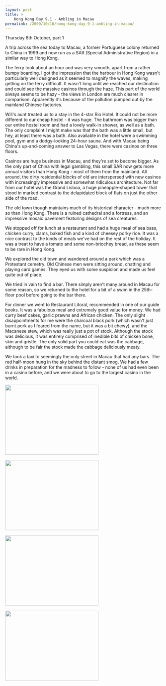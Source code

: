 ```yaml
---
layout: post
title: >
    Hong Kong Day 9.1 - Ambling in Macau
permalink: /2009/10/10/hong-kong-day-9-1-ambling-in-macau/
---
```

Thursday 8th October, part 1

A trip across the sea today to Macau, a former Portuguese colony returned to China in 1999 and now run as a SAR (Special Administrative Region) in a similar way to Hong Kong.

The ferry took about an hour and was very smooth, apart from a rather bumpy boarding. I got the impression that the harbour in Hong Kong wasn't particularly well designed as it seemed to magnify the waves, making getting on the ferry difficult. It wasn't long until we reached our destination and could see the massive casinos through the haze. This part of the world always seems to be hazy - the views in London are much clearer in comparison. Apparently it's because of the pollution pumped out by the mainland Chinese factories.

Will's aunt treated us to a stay in the 4-star Rio Hotel. It could not be more different to our cheap hostel - it was huge. The bathroom was bigger than our entire hostel room and had a lovely walk-in shower, as well as a bath. The only complaint I might make was that the bath was a little small, but hey, at least there was a bath. Also available in the hotel were a swimming pool, gym and a dodgy-looking 24-hour sauna. And with Macau being China's up-and-coming answer to Las Vegas, there were casinos on three floors.

Casinos are huge business in Macau, and they're set to become bigger. As the only part of China with legal gambling, this small SAR now gets more annual visitors than Hong Kong - most of them from the mainland. All around, the dirty residential blocks of old are interspersed with new casinos with increasingly impressive and somewhat ridiculous architecture. Not far from our hotel was the Grand Lisboa, a huge pineapple-shaped tower that stood in marked contrast to the delapidated block of flats on just the other side of the road.

The old town though maintains much of its historical character - much more so than Hong Kong. There is a ruined cathedral and a fortress, and an impressive mosaic pavement featuring designs of sea creatures.

We stopped off for lunch at a restaurant and had a huge meal of sea bass, chicken curry, clams, baked fish and a kind of cheesey porky rice. It was a nice contrast to the kinds of meals we've had on the rest of the holiday. It was a treat to have a tomato and some non-briochey bread, as these seem to be rare in Hong Kong.

We explored the old town and wandered around a park which was a Protestant cemetry. Old Chinese men were sitting around, chatting and playing card games. They eyed us with some suspicion and made us feel quite out of place.

We tried in vain to find a bar. There simply aren't many around in Macau for some reason, so we returned to the hotel for a bit of a swim in the 25th-floor pool before going to the bar there.

For dinner we went to Restaurant Litoral, recommended in one of our guide books. It was a fabulous meal and extremely good value for money. We had curry beef cakes, garlic prawns and African chicken. The only slight disappointments for me were the charcoal black pork (which wasn't just burnt pork as I feared from the name, but it was a bit chewy), and the Macanese stew, which was really just a pot of stock. Although the stock was delicious, it was entirely comprised of inedible bits of chicken bone, skin and gristle. The only solid part you could eat was the cabbage, although to be fair the stock made the cabbage deliciously meaty.

We took a taxi to seemingly the only street in Macau that had any bars. The red half-moon hung in the sky behind the distant smog. We had a few drinks in preparation for the madness to follow - none of us had even been in a casino before, and we were about to go to the largest casino in the world.
<p><a href="http://alexwarrenblog.files.wordpress.com/2009/10/l_1600_1200_48524c9e-d974-4e13-a98a-4e3ee00252a6.jpeg"><img src="http://alexwarrenblog.files.wordpress.com/2009/10/l_1600_1200_48524c9e-d974-4e13-a98a-4e3ee00252a6.jpeg" alt="" width="300" height="225" class="alignnone size-full wp-image-364" /></a><br /><br /><a href="http://alexwarrenblog.files.wordpress.com/2009/10/l_1600_1200_457a24dd-b3d9-4f1b-8a62-46b5ee9edba0.jpeg"><img src="http://alexwarrenblog.files.wordpress.com/2009/10/l_1600_1200_457a24dd-b3d9-4f1b-8a62-46b5ee9edba0.jpeg" alt="" width="300" height="225" class="alignnone size-full wp-image-364" /></a><br /><br /><a href="http://alexwarrenblog.files.wordpress.com/2009/10/l_1600_1200_e2c6f62c-2f0e-4237-aa79-df1d677b826e.jpeg"><img src="http://alexwarrenblog.files.wordpress.com/2009/10/l_1600_1200_e2c6f62c-2f0e-4237-aa79-df1d677b826e.jpeg" alt="" width="300" height="225" class="alignnone size-full wp-image-364" /></a><br /><br /><a href="http://alexwarrenblog.files.wordpress.com/2009/10/l_1600_1200_749f9924-5853-4eed-9b30-d70599f4a171.jpeg"><img src="http://alexwarrenblog.files.wordpress.com/2009/10/l_1600_1200_749f9924-5853-4eed-9b30-d70599f4a171.jpeg" alt="" width="300" height="225" class="alignnone size-full wp-image-364" /></a></p>